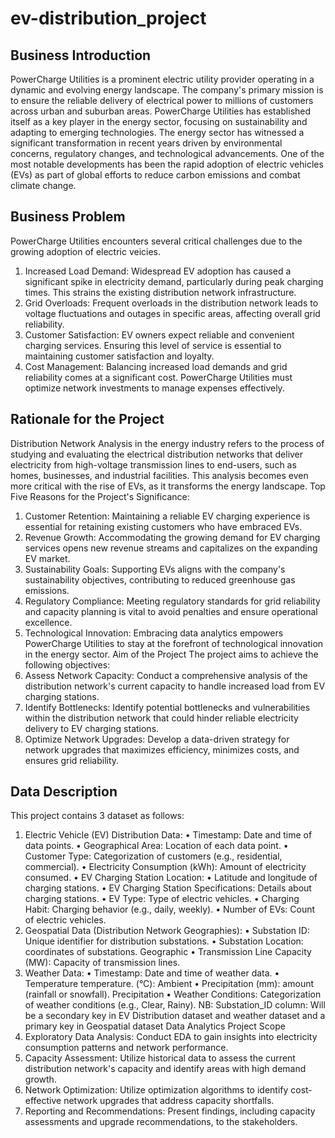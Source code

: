 # ev-distribution_project

## Business Introduction
PowerCharge Utilities is a prominent electric utility provider operating in a dynamic and evolving
energy landscape. The company's primary mission is to ensure the reliable delivery of electrical 
power to millions of customers across urban and suburban areas. PowerCharge Utilities has 
established itself as a key player in the energy sector, focusing on sustainability and adapting to 
emerging technologies. The energy sector has witnessed a significant transformation in recent 
years driven by environmental concerns, regulatory changes, and technological advancements. 
One of the most notable developments has been the rapid adoption of electric vehicles (EVs) as 
part of global efforts to reduce carbon emissions and combat climate change.

## Business Problem
PowerCharge Utilities encounters several critical challenges due to the growing adoption of 
electric veicies.
1. Increased Load Demand: Widespread EV adoption has caused a significant spike in 
electricity demand, particularly during peak charging times. This strains the existing 
distribution network infrastructure.
2. Grid Overloads: Frequent overloads in the distribution network leads to voltage 
fluctuations and outages in specific areas, affecting overall grid reliability.
3. Customer Satisfaction: EV owners expect reliable and convenient charging services. 
Ensuring this level of service is essential to maintaining customer satisfaction and 
loyalty.
4. Cost Management: Balancing increased load demands and grid reliability comes at a 
significant cost. PowerCharge Utilities must optimize network investments to manage 
expenses effectively.

## Rationale for the Project
Distribution Network Analysis in the energy industry refers to the process of studying and 
evaluating the electrical distribution networks that deliver electricity from high-voltage 
transmission lines to end-users, such as homes, businesses, and industrial facilities.
This analysis becomes even more critical with the rise of EVs, as it transforms the energy 
landscape.
Top Five Reasons for the Project's Significance:
1. Customer Retention: Maintaining a reliable EV charging experience is essential for 
retaining existing customers who have embraced EVs.
2. Revenue Growth: Accommodating the growing demand for EV charging services opens 
new revenue streams and capitalizes on the expanding EV market.
3. Sustainability Goals: Supporting EVs aligns with the company's sustainability objectives, 
contributing to reduced greenhouse gas emissions.
4. Regulatory Compliance: Meeting regulatory standards for grid reliability and capacity 
planning is vital to avoid penalties and ensure operational excellence.
5. Technological Innovation: Embracing data analytics empowers PowerCharge Utilities to 
stay at the forefront of technological innovation in the energy sector.
Aim of the Project
The project aims to achieve the following objectives:
1. Assess Network Capacity: Conduct a comprehensive analysis of the distribution 
network's current capacity to handle increased load from EV charging stations.
2. Identify Bottlenecks: Identify potential bottlenecks and vulnerabilities within the 
distribution network that could hinder reliable electricity delivery to EV charging stations.
3. Optimize Network Upgrades: Develop a data-driven strategy for network upgrades that 
maximizes efficiency, minimizes costs, and ensures grid reliability.

## Data Description

This project contains 3 dataset as follows:
1. Electric Vehicle (EV) Distribution Data:
• Timestamp: Date and time of data points.
• Geographical Area: Location of each data point.
• Customer Type: Categorization of customers (e.g., residential, commercial).
• Electricity Consumption (kWh): Amount of electricity consumed.
• EV Charging Station Location:
• Latitude and longitude of charging stations.
• EV Charging Station Specifications: Details about charging stations.
• EV Type: Type of electric vehicles.
• Charging Habit: Charging behavior (e.g., daily, weekly).
• Number of EVs: Count of electric vehicles.
2. Geospatial Data (Distribution Network Geographies):
• Substation ID: Unique identifier for distribution substations.
• Substation Location: coordinates of substations. Geographic
• Transmission Line Capacity (MW): Capacity of transmission lines.
3. Weather Data:
• Timestamp: Date and time of weather data.
• Temperature temperature. (°C): Ambient
• Precipitation (mm): amount (rainfall or snowfall). Precipitation
• Weather Conditions: Categorization of weather conditions (e.g., Clear, Rainy).
NB: Substation_ID column: Will be a secondary key in EV Distribution dataset and weather 
dataset and a primary key in Geospatial dataset
Data Analytics Project Scope
1. Exploratory Data Analysis: Conduct EDA to gain insights into electricity consumption 
patterns and network performance.
2. Capacity Assessment: Utilize historical data to assess the current distribution network's 
capacity and identify areas with high demand growth.
3. Network Optimization: Utilize optimization algorithms to identify cost-effective network 
upgrades that address capacity shortfalls.
4. Reporting and Recommendations: Present findings, including capacity assessments and 
upgrade recommendations, to the stakeholders.
